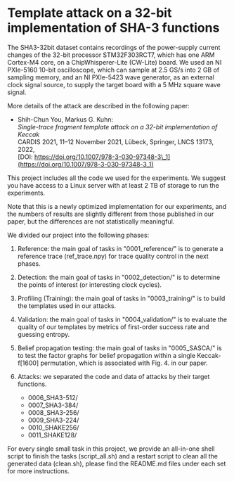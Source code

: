 # Template attack on a 32-bit implementation of SHA-3 functions

The SHA3-32bit dataset contains recordings of the power-supply current changes of the 32-bit processor STM32F303RCT7, which has one ARM Cortex-M4 core, on a ChipWhisperer-Lite (CW-Lite) board.
We used an NI PXIe-5160 10-bit oscilloscope, which can sample at 2.5 GS/s into 2 GB of sampling memory, and an NI PXIe-5423 wave generator, as an external clock signal source, to supply the target board with a 5 MHz square wave signal.

More details of the attack are described in the following paper:

 - Shih-Chun You, Markus G. Kuhn:  
   _Single-trace fragment template attack on a 32-bit implementation of Keccak_  
   CARDIS 2021, 11–12 November 2021, Lübeck, Springer, LNCS 13173, 2022,  
   [DOI: https://doi.org/10.1007/978-3-030-97348-3\_1](https://doi.org/10.1007/978-3-030-97348-3_1)  

This project includes all the code we used for the experiments. We suggest you have access to a Linux server with at least 2 TB of storage to run the experiments.

Note that this is a newly optimized implementation for our experiments, and the numbers of results are slightly different from those published in our paper, but the differences are not statistically meaningful.

We divided our project into the following phases:

1. Reference: the main goal of tasks in "0001\_reference/" is to generate a reference trace (ref\_trace.npy) for trace quality control in the next phases.

2. Detection: the main goal of tasks in "0002\_detection/" is to determine the points of interest (or interesting clock cycles).

3. Profiling (Training): the main goal of tasks in "0003\_training/" is to build the templates used in our attacks.

4. Validation: the main goal of tasks in "0004\_validation/" is to evaluate the quality of our templates by metrics of first-order success rate and guessing entropy.

5. Belief propagation testing: the main goal of tasks in "0005\_SASCA/" is to test the factor graphs for belief propagation within a single Keccak-f[1600] permutation, which is associated with Fig. 4. in our paper.

6. Attacks: we separated the code and data of attacks by their target functions.
   - 0006\_SHA3-512/
   - 0007\_SHA3-384/
   - 0008\_SHA3-256/
   - 0009\_SHA3-224/
   - 0010\_SHAKE256/
   - 0011\_SHAKE128/

For every single small task in this project, we provide an all-in-one shell script to finish the tasks (script_all.sh) and a restart script to clean all the generated data (clean.sh), please find the README.md files under each set for more instructions.
